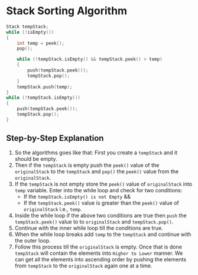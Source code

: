# Stack Sorting Algorithm

```C++
Stack tempStack;
while (!isEmpty())
{
    int temp = peek();
    pop();

    while (!tempStack.isEmpty() && tempStack.peek() > temp)
    {
        push(tempStack.peek());
        tempStack.pop();
    }
    tempStack.push(temp);
}
while (!tempStack.isEmpty())
{
    push(tempStack.peek());
    tempStack.pop();
}
```

## Step-by-Step Explanation

1. So the algorithms goes like that: First you create a `tempStack` and it should be empty.
2. Then if the `tempStack` is empty push the `peek()` value of the `originalStack` to the `tempStack` and `pop()` the `peek()` value from the `originalStack`.
3. If the `tempStack` is not empty store the `peek()` value of `originalStack` into `temp` variable. Enter into the while loop and check for two conditions:
   - If the `tempStack.isEmpty() is not Empty` &&
   - If the `tempStack.peek()` value is greater than the `peek()` value of `originalStack` i.e., `temp`.
4. Inside the while loop if the above two conditions are true then `push` the `tempStack.peek()` value to to `originalStack` and `tempStack.pop()`.
5. Continue with the inner while loop till the conditions are true.
6. When the while loop breaks add `temp` to the `tempStack` and continue with the outer loop.
7. Follow this process till the `originalStack` is empty. Once that is done `tempStack` will contain the elements into `Higher to Lower` manner. We can get all the elements into ascending order by pushing the elements from `tempStack` to the `originalStack` again one at a time.
